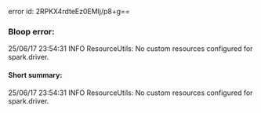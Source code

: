 error id: 2RPKX4rdteEz0EMlj/p8+g==
### Bloop error:

25/06/17 23:54:31 INFO ResourceUtils: No custom resources configured for spark.driver.
#### Short summary: 

25/06/17 23:54:31 INFO ResourceUtils: No custom resources configured for spark.driver.